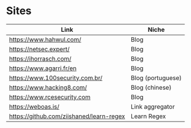 # Sites

| Link | Niche |
| --- | --- |
| https://www.hahwul.com/ | Blog | 
| https://netsec.expert/ |  Blog |
| https://ihorrasch.com/ | Blog |
| https://www.agarri.fr/en | Blog | 
| https://www.100security.com.br/ | Blog (portuguese) |
| https://www.hacking8.com/ | Blog (chinese) |
| https://www.rcesecurity.com | Blog |
| https://weboas.is/ | Link aggregator |
| https://github.com/ziishaned/learn-regex | Learn Regex | 

